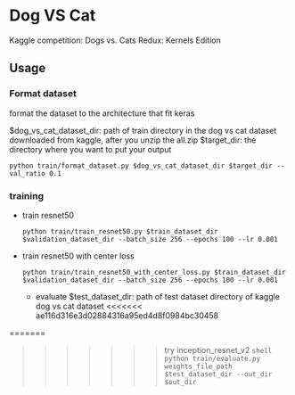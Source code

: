 # Dog VS Cat
Kaggle competition: Dogs vs. Cats Redux: Kernels Edition

## Usage

### Format dataset

  format the dataset to the architecture that fit keras
  
  $dog_vs_cat_dataset_dir: path of train directory in the dog vs cat dataset downloaded from kaggle, after you unzip the all.zip
  $target_dir: the directory where you want to put your output

  ```shell
  python train/format_dataset.py $dog_vs_cat_dataset_dir $target_dir --val_ratio 0.1
  ```

### training

  - train resnet50

    ```shell
    python train/train_resnet50.py $train_dataset_dir $validation_dataset_dir --batch_size 256 --epochs 100 --lr 0.001
    ```
  - train resnet50 with center loss
    ```shell
    python train/train_resnet50_with_center_loss.py $train_dataset_dir $validation_dataset_dir --batch_size 256 --epochs 100 --lr 0.001
    ```

    - evaluate
    $test_dataset_dir: path of test dataset directory of kaggle dog vs cat dataset
<<<<<<< ae116d316e3d02884316a95ed4d8f0984bc30458
    
=======

>>>>>>> try inception_resnet_v2
    ```shell
    python train/evaluate.py weights_file_path $test_dataset_dir --out_dir $out_dir
    ```
